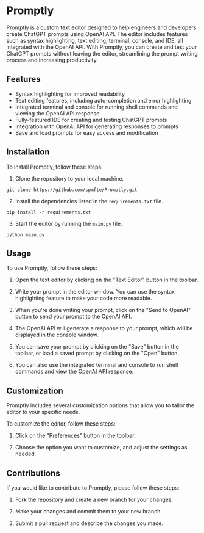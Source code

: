 # Promptly

Promptly is a custom text editor designed to help engineers and developers create ChatGPT prompts using OpenAI API. The editor includes features such as syntax highlighting, text editing, terminal, console, and IDE, all integrated with the OpenAI API. With Promptly, you can create and test your ChatGPT prompts without leaving the editor, streamlining the prompt writing process and increasing productivity.

## Features

- Syntax highlighting for improved readability
- Text editing features, including auto-completion and error highlighting
- Integrated terminal and console for running shell commands and viewing the OpenAI API response
- Fully-featured IDE for creating and testing ChatGPT prompts
- Integration with OpenAI API for generating responses to prompts
- Save and load prompts for easy access and modification

## Installation

To install Promptly, follow these steps:

1. Clone the repository to your local machine.

`git clone https://github.com/spmfte/Promptly.git`

2. Install the dependencies listed in the `requirements.txt` file.

`pip install -r requirements.txt`

3. Start the editor by running the `main.py` file.

`python main.py`


## Usage

To use Promptly, follow these steps:

1. Open the text editor by clicking on the "Text Editor" button in the toolbar.

2. Write your prompt in the editor window. You can use the syntax highlighting feature to make your code more readable.

3. When you're done writing your prompt, click on the "Send to OpenAI" button to send your prompt to the OpenAI API.

4. The OpenAI API will generate a response to your prompt, which will be displayed in the console window.

5. You can save your prompt by clicking on the "Save" button in the toolbar, or load a saved prompt by clicking on the "Open" button.

6. You can also use the integrated terminal and console to run shell commands and view the OpenAI API response.

## Customization

Promptly includes several customization options that allow you to tailor the editor to your specific needs.

To customize the editor, follow these steps:

1. Click on the "Preferences" button in the toolbar.

2. Choose the option you want to customize, and adjust the settings as needed.

## Contributions

If you would like to contribute to Promptly, please follow these steps:

1. Fork the repository and create a new branch for your changes.

2. Make your changes and commit them to your new branch.

3. Submit a pull request and describe the changes you made.
